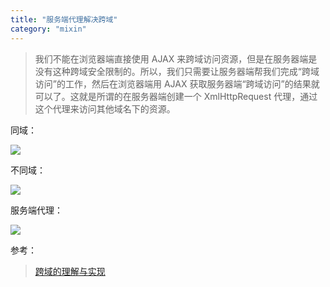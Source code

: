 ```yaml
---
title: "服务端代理解决跨域"
category: "mixin"
---
```


> 我们不能在浏览器端直接使用 AJAX 来跨域访问资源，但是在服务器端是没有这种跨域安全限制的。所以，我们只需要让服务器端帮我们完成“跨域访问”的工作，然后在浏览器端用 AJAX 获取服务器端“跨域访问”的结果就可以了。这就是所谓的在服务器端创建一个 XmlHttpRequest 代理，通过这个代理来访问其他域名下的资源。

同域：

![](http://www.nowamagic.net/ajax/images/crossdomain1.gif)

不同域：

![](http://www.nowamagic.net/ajax/images/crossdomain2.gif)

服务端代理：

![](http://www.nowamagic.net/ajax/images/crossdomain3.gif)

参考：

> [跨域的理解与实现](http://www.nowamagic.net/ajax/ajax_KonwHowToCrossDomain.php)
